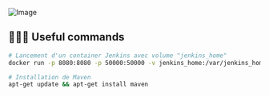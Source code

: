 ![Image](https://www.vectorlogo.zone/logos/jenkins/jenkins-ar21.svg)

## 🧑🏻‍💻 Useful commands
```bash
# Lancement d'un container Jenkins avec volume "jenkins_home"
docker run -p 8080:8080 -p 50000:50000 -v jenkins_home:/var/jenkins_home jenkins/jenkins:lts

# Installation de Maven
apt-get update && apt-get install maven

```